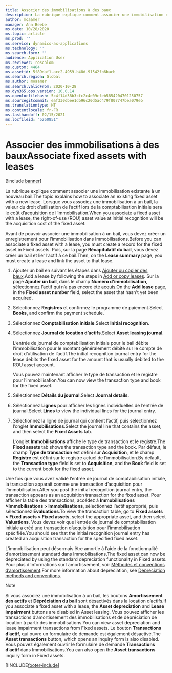 ```yaml
---
title: Associer des immobilisations à des baux
description: La rubrique explique comment associer une immobilisation existante à un nouveau bail.
author: moaamer
manager: Ann Beebe
ms.date: 10/28/2020
ms.topic: article
ms.prod: ''
ms.service: dynamics-ax-applications
ms.technology: ''
ms.search.form: ''
audience: Application User
ms.reviewer: roschlom
ms.custom: 4464
ms.assetid: 5f89daf1-acc2-4959-b48d-91542fb6bacb
ms.search.region: Global
ms.author: moaamer
ms.search.validFrom: 2020-10-28
ms.dyn365.ops.version: 10.0.14
ms.openlocfilehash: 5c4f14d38b3cfc2c4d09cfeb5854204701250757
ms.sourcegitcommit: eaf330dbee1db96c20d5ac479f007747bea079eb
ms.translationtype: HT
ms.contentlocale: fr-FR
ms.lasthandoff: 02/15/2021
ms.locfileid: "5260851"
---
```

# <a name="associate-fixed-assets-with-leases"></a><span data-ttu-id="6c627-103">Associer des immobilisations à des baux</span><span class="sxs-lookup"><span data-stu-id="6c627-103">Associate fixed assets with leases</span></span>

[!include [banner](../includes/banner.md)]

<span data-ttu-id="6c627-104">La rubrique explique comment associer une immobilisation existante à un nouveau bail.</span><span class="sxs-lookup"><span data-stu-id="6c627-104">The topic explains how to associate an existing fixed asset with a new lease.</span></span> <span data-ttu-id="6c627-105">Lorsque vous associez une immobilisation à un bail, la valeur du droit d’utilisation de l’actif lors de la comptabilisation initiale sera le coût d’acquisition de l’immobilisation.</span><span class="sxs-lookup"><span data-stu-id="6c627-105">When you associate a fixed asset with a lease, the right-of-use (ROU) asset value at initial recognition will be the acquisition cost of the fixed asset.</span></span>

<span data-ttu-id="6c627-106">Avant de pouvoir associer une immobilisation à un bail, vous devez créer un enregistrement pour l’immobilisation dans Immobilisations.</span><span class="sxs-lookup"><span data-stu-id="6c627-106">Before you can associate a fixed asset with a lease, you must create a record for the fixed asset in Fixed assets.</span></span> <span data-ttu-id="6c627-107">Puis, sur la page **Récapitulatif du bail**, vous devez créer un bail et lier l’actif à ce bail.</span><span class="sxs-lookup"><span data-stu-id="6c627-107">Then, on the **Lease summary** page, you must create a lease and link the asset to that lease.</span></span>

1. <span data-ttu-id="6c627-108">Ajouter un bail en suivant les étapes dans [Ajouter ou copier des baux](add-lease.md).</span><span class="sxs-lookup"><span data-stu-id="6c627-108">Add a lease by following the steps in [Add or copy leases](add-lease.md).</span></span> <span data-ttu-id="6c627-109">Sur la page **Ajouter un bail**, dans le champ **Numéro d’immobilisation**, sélectionnez l’actif qui n’a pas encore été acquis.</span><span class="sxs-lookup"><span data-stu-id="6c627-109">On the **Add lease** page, in the **Fixed asset number** field, select the asset that hasn't yet been acquired.</span></span>
2. <span data-ttu-id="6c627-110">Sélectionnez **Registres** et confirmez le programme de paiement.</span><span class="sxs-lookup"><span data-stu-id="6c627-110">Select **Books**, and confirm the payment schedule.</span></span>
3. <span data-ttu-id="6c627-111">Sélectionnez **Comptabilisation initiale**.</span><span class="sxs-lookup"><span data-stu-id="6c627-111">Select **Initial recognition**.</span></span>
4. <span data-ttu-id="6c627-112">Sélectionnez **Journal de location d’actifs**.</span><span class="sxs-lookup"><span data-stu-id="6c627-112">Select **Asset leasing journal**.</span></span>

    <span data-ttu-id="6c627-113">L’entrée de journal de comptabilisation initiale pour le bail débite l’immobilisation pour le montant généralement débité sur le compte de droit d’utilisation de l’actif.</span><span class="sxs-lookup"><span data-stu-id="6c627-113">The initial recognition journal entry for the lease debits the fixed asset for the amount that is usually debited to the ROU asset account.</span></span>

    <span data-ttu-id="6c627-114">Vous pouvez maintenant afficher le type de transaction et le registre pour l’immobilisation.</span><span class="sxs-lookup"><span data-stu-id="6c627-114">You can now view the transaction type and book for the fixed asset.</span></span>

5. <span data-ttu-id="6c627-115">Sélectionnez **Détails du journal**.</span><span class="sxs-lookup"><span data-stu-id="6c627-115">Select **Journal details**.</span></span>
6. <span data-ttu-id="6c627-116">Sélectionnez **Lignes** pour afficher les lignes individuelles de l’entrée de journal.</span><span class="sxs-lookup"><span data-stu-id="6c627-116">Select **Lines** to view the individual lines for the journal entry.</span></span>
7. <span data-ttu-id="6c627-117">Sélectionnez la ligne de journal qui contient l’actif, puis sélectionnez l’onglet **Immobilisations**.</span><span class="sxs-lookup"><span data-stu-id="6c627-117">Select the journal line that contains the asset, and then select the **Fixed Assets** tab.</span></span>

    <span data-ttu-id="6c627-118">L’onglet **Immobilisations** affiche le type de transaction et le registre.</span><span class="sxs-lookup"><span data-stu-id="6c627-118">The **Fixed assets** tab shows the transaction type and the book.</span></span> <span data-ttu-id="6c627-119">Par défaut, le champ **Type de transaction** est défini sur **Acquisition**, et le champ **Registre** est défini sur le registre actuel de l’immobilisation.</span><span class="sxs-lookup"><span data-stu-id="6c627-119">By default, the **Transaction type** field is set to **Acquisition**, and the **Book** field is set to the current book for the fixed asset.</span></span>

<span data-ttu-id="6c627-120">Une fois que vous avez validé l’entrée de journal de comptabilisation initiale, la transaction apparaît comme une transaction d’acquisition pour l’immobilisation.</span><span class="sxs-lookup"><span data-stu-id="6c627-120">After you post the initial recognition journal entry, the transaction appears as an acquisition transaction for the fixed asset.</span></span> <span data-ttu-id="6c627-121">Pour afficher la table des transactions, accédez à **Immobilisations \>Immobilisations \> Immobilisations**, sélectionnez l’actif approprié, puis sélectionnez **Évaluations**.</span><span class="sxs-lookup"><span data-stu-id="6c627-121">To view the transaction table, go to **Fixed assets \> Fixed assets \> Fixed assets**, select the appropriate asset, and then select **Valuations**.</span></span> <span data-ttu-id="6c627-122">Vous devez voir que l’entrée de journal de comptabilisation initiale a créé une transaction d’acquisition pour l’immobilisation spécifiée.</span><span class="sxs-lookup"><span data-stu-id="6c627-122">You should see that the initial recognition journal entry has created an acquisition transaction for the specified fixed asset.</span></span>

<span data-ttu-id="6c627-123">L’immobilisation peut désormais être amortie à l’aide de la fonctionnalité d’amortissement standard dans Immobilisations.</span><span class="sxs-lookup"><span data-stu-id="6c627-123">The fixed asset can now be depreciated by using the standard depreciation functionality in Fixed assets.</span></span> <span data-ttu-id="6c627-124">Pour plus d’informations sur l’amortissement, voir [Méthodes et conventions d’amortissement](../fixed-assets/depreciation-methods-conventions.md).</span><span class="sxs-lookup"><span data-stu-id="6c627-124">For more information about depreciation, see [Depreciation methods and conventions](../fixed-assets/depreciation-methods-conventions.md).</span></span>

> [!NOTE]
> <span data-ttu-id="6c627-125">Si vous associez une immobilisation à un bail, les boutons **Amortissement des actifs** et **Dépréciation du bail** sont désactivés dans la location d’actifs.</span><span class="sxs-lookup"><span data-stu-id="6c627-125">If you associate a fixed asset with a lease, the **Asset depreciation** and **Lease impairment** buttons are disabled in Asset leasing.</span></span> <span data-ttu-id="6c627-126">Vous pouvez afficher les transactions d’amortissement des immobilisations et de dépréciation de location à partir des immobilisations.</span><span class="sxs-lookup"><span data-stu-id="6c627-126">You can view asset depreciation and lease impairment transactions from Fixed assets.</span></span> <span data-ttu-id="6c627-127">Le bouton **Transactions d’actif**, qui ouvre un formulaire de demande est également désactivé.</span><span class="sxs-lookup"><span data-stu-id="6c627-127">The **Asset transactions** button, which opens an inquiry form is also disabled.</span></span> <span data-ttu-id="6c627-128">Vous pouvez également ouvrir le formulaire de demande **Transactions d’actif** dans Immobilisations.</span><span class="sxs-lookup"><span data-stu-id="6c627-128">You can also open the **Asset transactions** inquiry form in Fixed assets.</span></span>  


[!INCLUDE[footer-include](../../includes/footer-banner.md)]